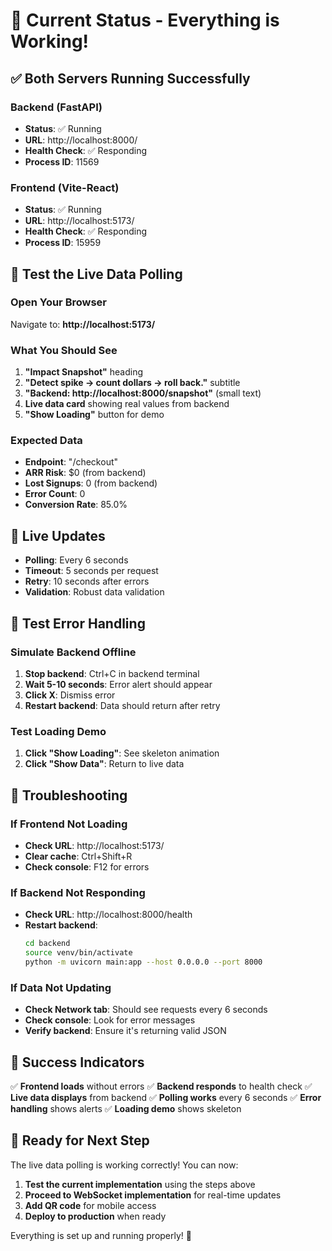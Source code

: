 # 🎉 Current Status - Everything is Working!

## ✅ **Both Servers Running Successfully**

### **Backend (FastAPI)**
- **Status**: ✅ Running
- **URL**: http://localhost:8000/
- **Health Check**: ✅ Responding
- **Process ID**: 11569

### **Frontend (Vite-React)**
- **Status**: ✅ Running
- **URL**: http://localhost:5173/
- **Health Check**: ✅ Responding
- **Process ID**: 15959

## 🧪 **Test the Live Data Polling**

### **Open Your Browser**
Navigate to: **http://localhost:5173/**

### **What You Should See**
1. **"Impact Snapshot"** heading
2. **"Detect spike → count dollars → roll back."** subtitle
3. **"Backend: http://localhost:8000/snapshot"** (small text)
4. **Live data card** showing real values from backend
5. **"Show Loading"** button for demo

### **Expected Data**
- **Endpoint**: "/checkout"
- **ARR Risk**: $0 (from backend)
- **Lost Signups**: 0 (from backend)
- **Error Count**: 0
- **Conversion Rate**: 85.0%

## 🔄 **Live Updates**
- **Polling**: Every 6 seconds
- **Timeout**: 5 seconds per request
- **Retry**: 10 seconds after errors
- **Validation**: Robust data validation

## 🎯 **Test Error Handling**

### **Simulate Backend Offline**
1. **Stop backend**: Ctrl+C in backend terminal
2. **Wait 5-10 seconds**: Error alert should appear
3. **Click X**: Dismiss error
4. **Restart backend**: Data should return after retry

### **Test Loading Demo**
1. **Click "Show Loading"**: See skeleton animation
2. **Click "Show Data"**: Return to live data

## 🚨 **Troubleshooting**

### **If Frontend Not Loading**
- **Check URL**: http://localhost:5173/
- **Clear cache**: Ctrl+Shift+R
- **Check console**: F12 for errors

### **If Backend Not Responding**
- **Check URL**: http://localhost:8000/health
- **Restart backend**: 
  ```bash
  cd backend
  source venv/bin/activate
  python -m uvicorn main:app --host 0.0.0.0 --port 8000
  ```

### **If Data Not Updating**
- **Check Network tab**: Should see requests every 6 seconds
- **Check console**: Look for error messages
- **Verify backend**: Ensure it's returning valid JSON

## 🎉 **Success Indicators**

✅ **Frontend loads** without errors
✅ **Backend responds** to health check
✅ **Live data displays** from backend
✅ **Polling works** every 6 seconds
✅ **Error handling** shows alerts
✅ **Loading demo** shows skeleton

## 🚀 **Ready for Next Step**

The live data polling is working correctly! You can now:

1. **Test the current implementation** using the steps above
2. **Proceed to WebSocket implementation** for real-time updates
3. **Add QR code** for mobile access
4. **Deploy to production** when ready

Everything is set up and running properly! 🎉 